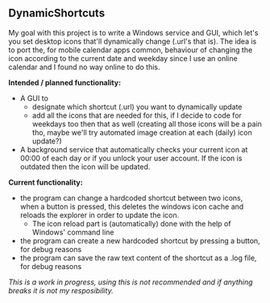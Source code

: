 ## DynamicShortcuts
My goal with this project is to write a Windows service and GUI, which let's you set desktop icons that'll dynamically change (.url's that is). The idea is to port the, for mobile calendar apps common, behaviour of changing the icon according to the current date and weekday since I use an online calendar and I found no way online to do this.

**Intended / planned functionality:**
- A GUI to
	- designate which shortcut (.url) you want to dynamically update
	- add all the icons that are needed for this, if I decide to code for weekdays too then that as well (creating all those icons will be a pain tho, maybe we'll try automated image creation at each (daily) icon update?)
- A background service that automatically checks your current icon at 00:00 of each day or if you unlock your user account. If the icon is outdated then the icon will be updated.

**Current functionality:**
- the program can change a hardcoded shortcut between two icons, when a button is pressed, this deletes the windows icon cache and reloads the explorer in order to update the icon.
	- The icon reload part is (automatically) done with the help of Windows' command line
- the program can create a new hardcoded shortcut by pressing a button, for debug reasons
- the program can save the raw text content of the shortcut as a .log file, for debug reasons



*This is a work in progress, using this is not recommended and if anything breaks it is not my resposibility.*
